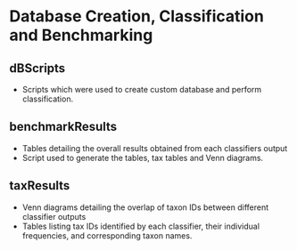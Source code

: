 # Database Creation, Classification and Benchmarking

## dBScripts 
* Scripts which were used to create custom database and perform classification.

## benchmarkResults 
* Tables detailing the overall results obtained from each classifiers output
* Script used to generate the tables, tax tables and Venn diagrams.

## taxResults
* Venn diagrams detailing the overlap of taxon IDs between different classifier outputs
* Tables listing tax IDs identified by each classifier, their individual frequencies, and corresponding taxon names.
